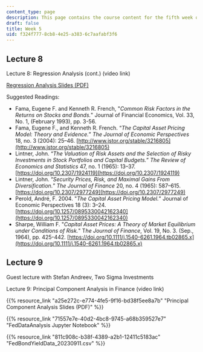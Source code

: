 ```yaml
---
content_type: page
description: This page contains the course content for the fifth week of class.
draft: false
title: Week 5
uid: f324f777-8cb8-4e25-a383-6c7aafabf3f6
---
```

## Lecture 8

Lecture 8: Regression Analysis (cont.) (video link)

[Regression Analysis Slides (PDF)](https://draft.ocw.mit.edu/courses/18-642-topics-in-mathematics-with-applications-in-finance-fall-2024/resources/mit18_642_f24_lec06_1_pdf/)

Suggested Readings:

- Fama, Eugene F. and Kenneth R. French, "*Common Risk Factors in the Returns on Stocks and Bonds.*" Journal of Financial Economics, Vol. 33, No. 1, (February 1993), pp. 3-56.
- Fama, Eugene F., and Kenneth R. French. “*The Capital Asset Pricing Model: Theory and Evidence.*” *The Journal of Economic Perspectives* 18, no. 3 (2004): 25–46. [http://www.jstor.org/stable/3216805](http://www.jstor.org/stable/3216805)
- Lintner, John. “*The Valuation of Risk Assets and the Selection of Risky Investments in Stock Portfolios and Capital Budgets.*” *The Review of Economics and Statistics* 47, no. 1 (1965): 13–37. [https://doi.org/10.2307/1924119](https://doi.org/10.2307/1924119)
- Lintner, John. “*Security Prices, Risk, and Maximal Gains From Diversification.*” *The Journal of Finance* 20, no. 4 (1965): 587–615. [https://doi.org/10.2307/2977249](https://doi.org/10.2307/2977249)
- Perold, André, F. 2004. "*The Capital Asset Pricing Model.*" Journal of Economic Perspectives 18 (3): 3–24. [https://doi.org/10.1257/0895330042162340](https://doi.org/10.1257/0895330042162340)
- Sharpe, William F. "*Capital Asset Prices: A Theory of Market Equilibrium under Conditions of Risk.*" T*he Journal of Finance*, Vol. 19, No. 3. (Sep., 1964), pp. 425-442. [https://doi.org/10.1111/j.1540-6261.1964.tb02865.x](https://doi.org/10.1111/j.1540-6261.1964.tb02865.x)

## Lecture 9

Guest lecture with Stefan Andreev, Two Sigma Investments

Lecture 9: Principal Component Analysis in Finance (video link)

{{% resource_link "a25e272c-e774-4fe5-9f16-bd38f5ee8a7b" "Principal Component Analysis Slides (PDF)" %}}

{{% resource_link "71557e7e-40d2-4bc8-9745-a68b359527e7" "FedDataAnalysis Jupyter Notebook" %}}

{{% resource_link "811c908c-b38f-4389-a2b1-12411c5183ac" "FedBondYieldData\_20230911.csv" %}}